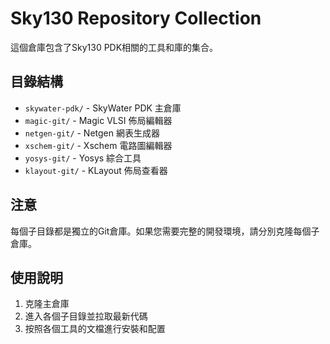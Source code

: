 # Sky130 Repository Collection

這個倉庫包含了Sky130 PDK相關的工具和庫的集合。

## 目錄結構

- `skywater-pdk/` - SkyWater PDK 主倉庫
- `magic-git/` - Magic VLSI 佈局編輯器
- `netgen-git/` - Netgen 網表生成器
- `xschem-git/` - Xschem 電路圖編輯器
- `yosys-git/` - Yosys 綜合工具
- `klayout-git/` - KLayout 佈局查看器

## 注意

每個子目錄都是獨立的Git倉庫。如果您需要完整的開發環境，請分別克隆每個子倉庫。

## 使用說明

1. 克隆主倉庫
2. 進入各個子目錄並拉取最新代碼
3. 按照各個工具的文檔進行安裝和配置

